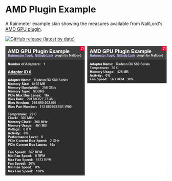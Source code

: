 # AMD Plugin Example
A Rainmeter example skin showing the measures available from NaliLord's [AMD GPU plugin](https://github.com/nalilord/AMDPlugin).

[![GitHub release (latest by date)](https://img.shields.io/github/downloads/ax-88/AMDPluginExample/latest/total?label=Download%20-%20AMDPluginExample_1.0.2.rmskin&style=flat-square&logo=github)](https://github.com/ax-88/AMDPluginExample/releases/download/v1.0.2/AMDPluginExample_1.0.2.rmskin)

![AMDPluginExample](AMDPluginExample.png)
